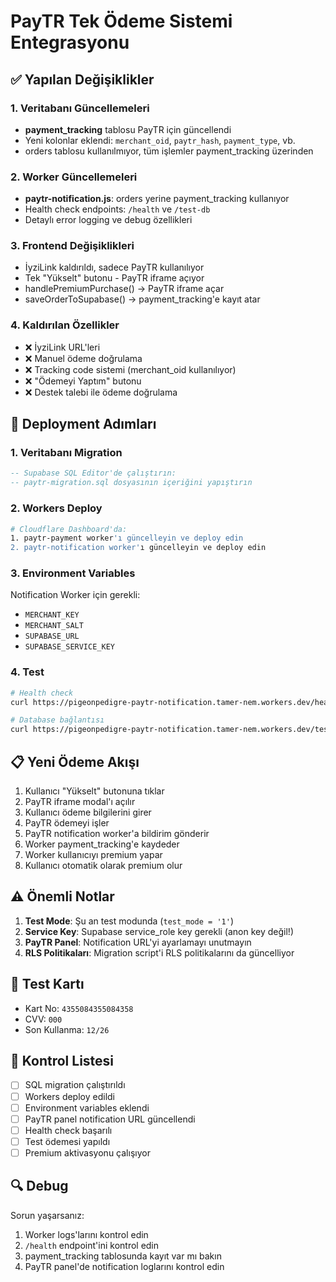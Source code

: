 # PayTR Tek Ödeme Sistemi Entegrasyonu

## ✅ Yapılan Değişiklikler

### 1. Veritabanı Güncellemeleri
- **payment_tracking** tablosu PayTR için güncellendi
- Yeni kolonlar eklendi: `merchant_oid`, `paytr_hash`, `payment_type`, vb.
- orders tablosu kullanılmıyor, tüm işlemler payment_tracking üzerinden

### 2. Worker Güncellemeleri
- **paytr-notification.js**: orders yerine payment_tracking kullanıyor
- Health check endpoints: `/health` ve `/test-db`
- Detaylı error logging ve debug özellikleri

### 3. Frontend Değişiklikleri
- İyziLink kaldırıldı, sadece PayTR kullanılıyor
- Tek "Yükselt" butonu - PayTR iframe açıyor
- handlePremiumPurchase() → PayTR iframe açar
- saveOrderToSupabase() → payment_tracking'e kayıt atar

### 4. Kaldırılan Özellikler
- ❌ İyziLink URL'leri
- ❌ Manuel ödeme doğrulama
- ❌ Tracking code sistemi (merchant_oid kullanılıyor)
- ❌ "Ödemeyi Yaptım" butonu
- ❌ Destek talebi ile ödeme doğrulama

## 🚀 Deployment Adımları

### 1. Veritabanı Migration
```sql
-- Supabase SQL Editor'de çalıştırın:
-- paytr-migration.sql dosyasının içeriğini yapıştırın
```

### 2. Workers Deploy
```bash
# Cloudflare Dashboard'da:
1. paytr-payment worker'ı güncelleyin ve deploy edin
2. paytr-notification worker'ı güncelleyin ve deploy edin
```

### 3. Environment Variables
Notification Worker için gerekli:
- `MERCHANT_KEY`
- `MERCHANT_SALT`
- `SUPABASE_URL`
- `SUPABASE_SERVICE_KEY`

### 4. Test
```bash
# Health check
curl https://pigeonpedigre-paytr-notification.tamer-nem.workers.dev/health

# Database bağlantısı
curl https://pigeonpedigre-paytr-notification.tamer-nem.workers.dev/test-db
```

## 📋 Yeni Ödeme Akışı

1. Kullanıcı "Yükselt" butonuna tıklar
2. PayTR iframe modal'ı açılır
3. Kullanıcı ödeme bilgilerini girer
4. PayTR ödemeyi işler
5. PayTR notification worker'a bildirim gönderir
6. Worker payment_tracking'e kaydeder
7. Worker kullanıcıyı premium yapar
8. Kullanıcı otomatik olarak premium olur

## ⚠️ Önemli Notlar

1. **Test Mode**: Şu an test modunda (`test_mode = '1'`)
2. **Service Key**: Supabase service_role key gerekli (anon key değil!)
3. **PayTR Panel**: Notification URL'yi ayarlamayı unutmayın
4. **RLS Politikaları**: Migration script'i RLS politikalarını da güncelliyor

## 🧪 Test Kartı
- Kart No: `4355084355084358`
- CVV: `000`
- Son Kullanma: `12/26`

## 📝 Kontrol Listesi

- [ ] SQL migration çalıştırıldı
- [ ] Workers deploy edildi
- [ ] Environment variables eklendi
- [ ] PayTR panel notification URL güncellendi
- [ ] Health check başarılı
- [ ] Test ödemesi yapıldı
- [ ] Premium aktivasyonu çalışıyor

## 🔍 Debug

Sorun yaşarsanız:
1. Worker logs'larını kontrol edin
2. `/health` endpoint'ini kontrol edin
3. payment_tracking tablosunda kayıt var mı bakın
4. PayTR panel'de notification loglarını kontrol edin